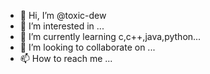- 👋 Hi, I’m @toxic-dew
- 👀 I’m interested in ...
- 🌱 I’m currently learning c,c++,java,python...
- 💞️ I’m looking to collaborate on ...
- 📫 How to reach me ...

<!---
toxic-dew/toxic-dew is a ✨ special ✨ repository because its `README.md` (this file) appears on your GitHub profile.
You can click the Preview link to take a look at your changes.
--->
